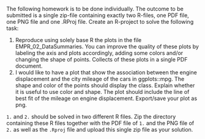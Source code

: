 The following homework is to be done individually. The outcome to be submitted is a single zip-file containing exactly two R-files, one PDF file, one PNG file and one .RProj file.
Create an R-project to solve the following task:

1. Reproduce using solely base R the plots in the file EMPR_02_DataSummaries. You can improve the quality of these plots by labeling the axis and  plots accordingly, adding some colors and/or changing the shape of points. Collects of these plots in a single PDF document.
2. I would like to have a plot that show the association between the engine displacement and the city mileage of the cars in ggplots::mpg. The shape and color of the points should display the class. Explain whether it is useful to use color and shape. The plot should include the line of best fit of the mileage on engine displacement. Export/save your plot as png.

`1.` and `2.` should be solved in two different R files. Zip the directory containing these R files together with the PDF file of `1.` and the PNG file of `2.` as well as the `.Rproj` file and upload this single zip file as your solution. 